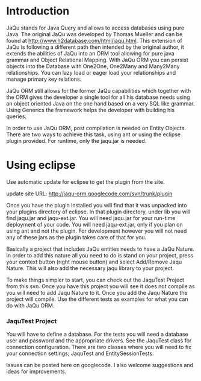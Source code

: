 # Introduction #

JaQu stands for Java Query and allows to access databases using pure Java. The original JaQu was developed by Thomas Mueller and can be found at http://www.h2database.com/html/jaqu.html. This extension of JaQu is following a different path then intended by the original author, it extends the abilities of JaQu into an ORM tool allowing for pure java grammar and Object Relational Mapping. With JaQu ORM you can persist objects into the Database with One2One, One2Many and Many2Many relationships. You can lazy load or eager load your relationships and manage primary key relations.

JaQu ORM still allows for the former JaQu capabilities which together with the ORM gives the developer a single tool for all his database needs using an object oriented Java on the one hand based on a very SQL like grammar. Using Generics the framework helps the developer with building his queries.

In order to use JaQu ORM, post compilation is needed on Entity Objects. There are two ways to achieve this task, using ant or using the eclipse plugin provided. For runtime, only the jaqu.jar is needed.

# Using eclipse #

Use automatic update for eclipse to get the plugin from the site.

update site URL: http://jaqu-orm.googlecode.com/svn/trunk/plugin

Once you have the plugin installed you will find that it was unpacked into your plugins directory of eclipse. In that plugin directory, under lib you will find jaqu.jar and jaqu-ext.jar. You will need jaqu.jar for your run-time deployment of your code. You will need jaqu-ext.jar, only if you plan on using ant and not the plugin. For development however you will not need any of these jars as the plugin takes care of that for you.

Basically a project that includes JaQu entities needs to have a JaQu Nature. In order to add this nature all you need to do is stand on your project, press your context button (right mouse button) and select Add/Remove Jaqu Nature. This will also add the necessary jaqu library to your project.

To make things simpler to start, you can check out the JaquTest Project from this svn. Once you have this project you will see it does not compile as you will need to add Jaqu Nature to it. Once you add the Jaqu Nature the project will compile. Use the different tests as examples for what you can do with JaQu ORM.

### JaquTest Project ###
You will have to define a database. For the tests you will need a database user and password and the appropriate drivers. See the JaquTest class for connection configuration. There are two classes where you will need to fix your connection settings; JaquTest and EntitySessionTests.

Issues can be posted here on googlecode. I also welcome suggestions and ideas for improvements.